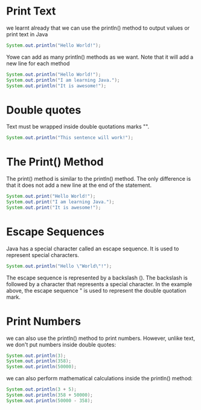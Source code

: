 # Print Text

we learnt already that we can use the println() method to output values or print text in Java

```Java
System.out.println("Hello World!");
```

Yowe can add as many println() methods as we want. Note that it will add a new line for each method

```java
System.out.println("Hello World!");
System.out.println("I am learning Java.");
System.out.println("It is awesome!");

```

# Double quotes

Text must be wrapped inside double quotations marks "".

```java
System.out.println("This sentence will work!");
```

# The Print() Method

The print() method is similar to the println() method. The only difference is that it does not add a new line at the end of the statement.

```java
System.out.print("Hello World!");
System.out.print("I am learning Java.");
System.out.print("It is awesome!");
```

# Escape Sequences

Java has a special character called an escape sequence. It is used to represent special characters.

```java
System.out.println("Hello \"World\"!");
```

The escape sequence is represented by a backslash (\). The backslash is followed by a character that represents a special character. In the example above, the escape sequence \" is used to represent the double quotation mark.

# Print Numbers
we can also use the println() method to print numbers.
However, unlike text, we don't put numbers inside double quotes:

```java
System.out.println(3);
System.out.println(358);
System.out.println(50000);
```

we can also perform mathematical calculations inside the println() method:

```java
System.out.println(3 + 5);
System.out.println(358 + 50000);
System.out.println(50000 - 358);
```